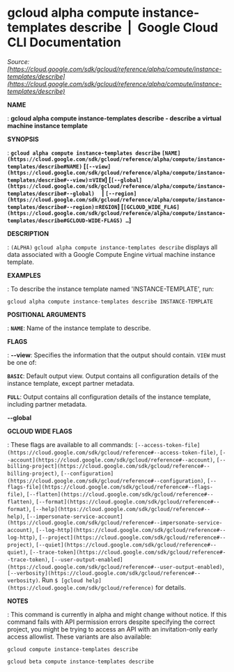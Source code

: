 # gcloud alpha compute instance-templates describe  |  Google Cloud CLI Documentation

*Source: [https://cloud.google.com/sdk/gcloud/reference/alpha/compute/instance-templates/describe](https://cloud.google.com/sdk/gcloud/reference/alpha/compute/instance-templates/describe)*

**NAME**

: **gcloud alpha compute instance-templates describe - describe a virtual machine instance template**

**SYNOPSIS**

: **`gcloud alpha compute instance-templates describe` `[NAME](https://cloud.google.com/sdk/gcloud/reference/alpha/compute/instance-templates/describe#NAME)` [`[--view](https://cloud.google.com/sdk/gcloud/reference/alpha/compute/instance-templates/describe#--view)`=`VIEW`] [`[--global](https://cloud.google.com/sdk/gcloud/reference/alpha/compute/instance-templates/describe#--global)`     | `[--region](https://cloud.google.com/sdk/gcloud/reference/alpha/compute/instance-templates/describe#--region)`=`REGION`] [`[GCLOUD_WIDE_FLAG](https://cloud.google.com/sdk/gcloud/reference/alpha/compute/instance-templates/describe#GCLOUD-WIDE-FLAGS) …`]**

**DESCRIPTION**

: `(ALPHA)` `gcloud alpha compute instance-templates
describe` displays all data associated with a Google Compute Engine
virtual machine instance template.

**EXAMPLES**

: To describe the instance template named 'INSTANCE-TEMPLATE', run:

```
gcloud alpha compute instance-templates describe INSTANCE-TEMPLATE
```

**POSITIONAL ARGUMENTS**

: **`NAME`**:
Name of the instance template to describe.

**FLAGS**

: **--view**:
Specifies the information that the output should contain.
`VIEW` must be one of:

**`BASIC`**:
Default output view. Output contains all configuration details of the instance
template, except partner metadata.

**`FULL`**:
Output contains all configuration details of the instance template, including
partner metadata.

**--global**

**GCLOUD WIDE FLAGS**

: These flags are available to all commands: `[--access-token-file](https://cloud.google.com/sdk/gcloud/reference#--access-token-file)`,
`[--account](https://cloud.google.com/sdk/gcloud/reference#--account)`, `[--billing-project](https://cloud.google.com/sdk/gcloud/reference#--billing-project)`,
`[--configuration](https://cloud.google.com/sdk/gcloud/reference#--configuration)`,
`[--flags-file](https://cloud.google.com/sdk/gcloud/reference#--flags-file)`,
`[--flatten](https://cloud.google.com/sdk/gcloud/reference#--flatten)`, `[--format](https://cloud.google.com/sdk/gcloud/reference#--format)`, `[--help](https://cloud.google.com/sdk/gcloud/reference#--help)`, `[--impersonate-service-account](https://cloud.google.com/sdk/gcloud/reference#--impersonate-service-account)`,
`[--log-http](https://cloud.google.com/sdk/gcloud/reference#--log-http)`,
`[--project](https://cloud.google.com/sdk/gcloud/reference#--project)`, `[--quiet](https://cloud.google.com/sdk/gcloud/reference#--quiet)`, `[--trace-token](https://cloud.google.com/sdk/gcloud/reference#--trace-token)`, `[--user-output-enabled](https://cloud.google.com/sdk/gcloud/reference#--user-output-enabled)`,
`[--verbosity](https://cloud.google.com/sdk/gcloud/reference#--verbosity)`.
Run `$ [gcloud help](https://cloud.google.com/sdk/gcloud/reference)` for details.

**NOTES**

: This command is currently in alpha and might change without notice. If this
command fails with API permission errors despite specifying the correct project,
you might be trying to access an API with an invitation-only early access
allowlist. These variants are also available:

```
gcloud compute instance-templates describe
```

```
gcloud beta compute instance-templates describe
```